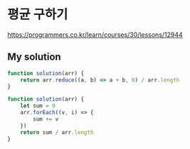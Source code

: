 # 평균 구하기

https://programmers.co.kr/learn/courses/30/lessons/12944

## My solution

```js
function solution(arr) {
	return arr.reduce((a, b) => a + b, 0) / arr.length
}
```

```js
function solution(arr) {
	let sum = 0
	arr.forEach((v, i) => {
		sum += v
	})
	return sum / arr.length
}
```
